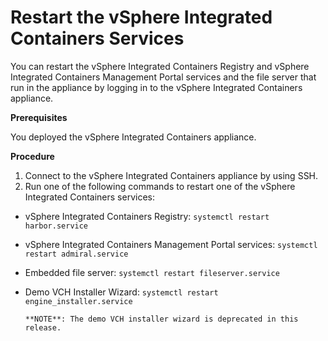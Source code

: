 # Restart the vSphere Integrated Containers Services #

You can restart the vSphere Integrated Containers Registry and vSphere Integrated Containers Management Portal services and the file server that run in the appliance by logging in to the vSphere Integrated Containers appliance.

**Prerequisites**

You deployed the vSphere Integrated Containers appliance.

**Procedure**

1. Connect to the vSphere Integrated Containers appliance by using SSH.
2. Run one of the following commands to restart one of the vSphere Integrated Containers services:

  - vSphere Integrated Containers Registry: `systemctl restart harbor.service`
  - vSphere Integrated Containers Management Portal services: `systemctl restart admiral.service`
  - Embedded file server: `systemctl restart fileserver.service`
  - Demo VCH Installer Wizard: `systemctl restart engine_installer.service`

        **NOTE**: The demo VCH installer wizard is deprecated in this release. 